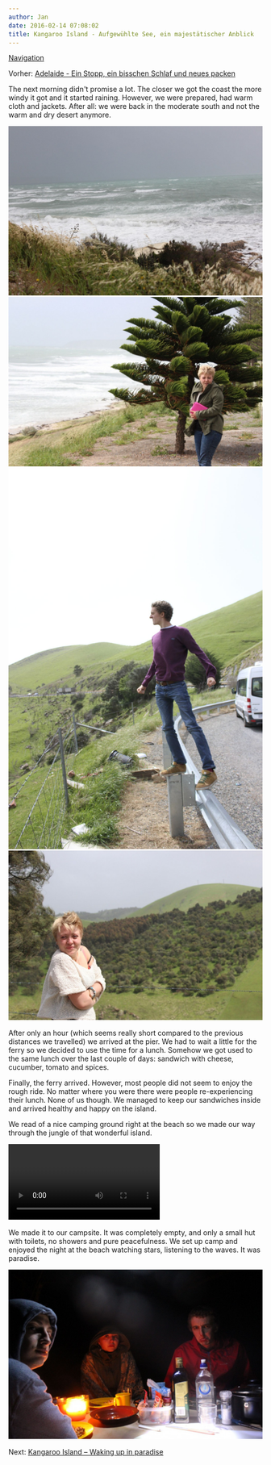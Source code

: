 ```yaml
---
author: Jan
date: 2016-02-14 07:08:02
title: Kangaroo Island - Aufgewühlte See, ein majestätischer Anblick
---
```


[Navigation](/posts/30-der-stuart-highway/)

Vorher: [Adelaide - Ein Stopp, ein bisschen Schlaf und neues packen](../day_11)

The next morning didn't promise a lot. The closer we got the coast the
more windy it got and it started raining. However, we were prepared, had warm
cloth and jackets. After all: we were back in the moderate south and not the
warm and dry desert anymore.

![](images/waves.jpg)
![](images/mady.jpg)
![](images/jamie.jpg)
![](images/mady2.jpg)

After only an hour (which seems really short compared to the previous distances
we travelled) we arrived at the pier. We had to wait a little for the ferry so
we decided to use the time for a lunch. Somehow we got used to the same lunch
over the last couple of days: sandwich with cheese, cucumber, tomato and
spices.

Finally, the ferry arrived. However, most people did not seem to enjoy the
rough ride. No matter where you were there were people re-experiencing their
lunch. None of us though. We managed to keep our sandwiches inside and arrived
healthy and happy on the island.

We read of a nice camping ground right at the beach so we made our way through
the jungle of that wonderful island.

<video controls="controls">
<source type="video/mp4" src="./videos/middle_of_nowhere.m4v" />
</video>

We made it to our campsite. It was completely empty, and only a small hut with
toilets, no showers and pure peacefulness. We set up camp and enjoyed the night
at the beach watching stars, listening to the waves. It was paradise.

![](images/dinner.jpg)

Next: [Kangaroo Island – Waking up in paradise](../day_13)

